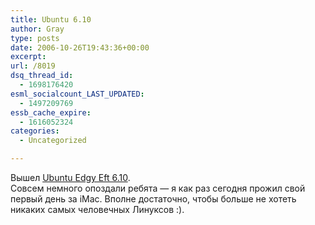 ```yaml
---
title: Ubuntu 6.10
author: Gray
type: posts
date: 2006-10-26T19:43:36+00:00
excerpt:
url: /8019
dsq_thread_id:
  - 1698176420
esml_socialcount_LAST_UPDATED:
  - 1497209769
essb_cache_expire:
  - 1616052324
categories:
  - Uncategorized

---
```








Вышел [Ubuntu Edgy Eft 6.10][1].  
Совсем немного опоздали ребята &#8212; я как раз сегодня прожил свой первый день за iMac. Вполне достаточно, чтобы больше не хотеть никаких самых человечных Линуксов :).

 [1]: http://www.ubuntu.com/news/610released